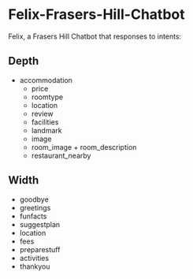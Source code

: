 # Felix-Frasers-Hill-Chatbot

Felix, a Frasers Hill Chatbot that responses to intents:

## Depth
- accommodation
  - price
  - roomtype
  - location
  - review
  - facilities
  - landmark
  - image
  - room_image + room_description
  - restaurant_nearby

## Width
- goodbye
- greetings
- funfacts
- suggestplan
- location
- fees
- preparestuff
- activities
- thankyou
